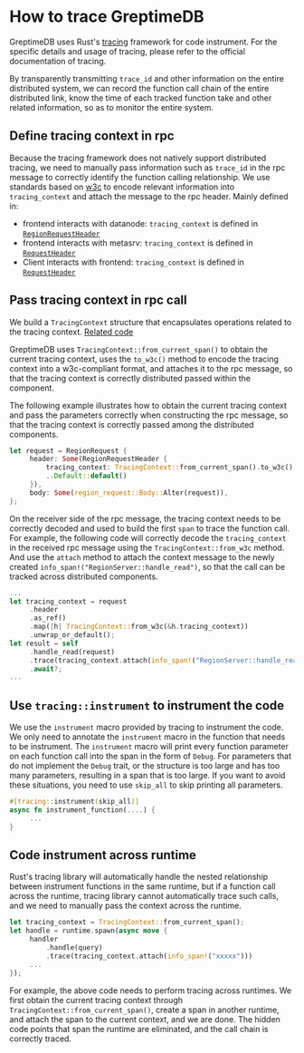 # How to trace GreptimeDB

GreptimeDB uses Rust's [tracing](https://docs.rs/tracing/latest/tracing/) framework for code instrument. For the specific details and usage of tracing, please refer to the official documentation of tracing.

By transparently transmitting `trace_id` and other information on the entire distributed system, we can record the function call chain of the entire distributed link, know the time of each tracked function take and other related information, so as to monitor the entire system.

## Define tracing context in rpc

Because the tracing framework does not natively support distributed tracing, we need to manually pass information such as `trace_id` in the rpc message to correctly identify the function calling relationship. We use standards based on [w3c](https://www.w3.org/TR/trace-context/#traceparent-header-field-values) to encode relevant information into `tracing_context` and attach the message to the rpc header. Mainly defined in:

- frontend interacts with datanode: `tracing_context` is defined in [`RegionRequestHeader`](https://github.com/GreptimeTeam/greptime-proto/blob/main/proto/greptime/v1/region/server.proto)
- frontend interacts with metasrv: `tracing_context` is defined in [`RequestHeader`](https://github.com/GreptimeTeam/greptime-proto/blob/main/proto/greptime/v1/meta/common.proto)
- Client interacts with frontend: `tracing_context` is defined in [`RequestHeader`](https://github.com/GreptimeTeam/greptime-proto/blob/main/proto/greptime/v1/common.proto)

## Pass tracing context in rpc call

We build a `TracingContext` structure that encapsulates operations related to the tracing context. [Related code](https://github.com/GreptimeTeam/greptimedb/blob/develop/src/common/telemetry/src/tracing_context.rs)

GreptimeDB uses `TracingContext::from_current_span()` to obtain the current tracing context, uses the `to_w3c()` method to encode the tracing context into a w3c-compliant format, and attaches it to the rpc message, so that the tracing context is correctly distributed passed within the component.

The following example illustrates how to obtain the current tracing context and pass the parameters correctly when constructing the rpc message, so that the tracing context is correctly passed among the distributed components.


```rust
let request = RegionRequest {
     header: Some(RegionRequestHeader {
         tracing_context: TracingContext::from_current_span().to_w3c(),
         ..Default::default()
     }),
     body: Some(region_request::Body::Alter(request)),
};
```

On the receiver side of the rpc message, the tracing context needs to be correctly decoded and used to build the first `span` to trace the function call. For example, the following code will correctly decode the `tracing_context` in the received rpc message using the `TracingContext::from_w3c` method. And use the `attach` method to attach the context message to the newly created `info_span!("RegionServer::handle_read")`, so that the call can be tracked across distributed components.

```rust
...
let tracing_context = request
     .header
     .as_ref()
     .map(|h| TracingContext::from_w3c(&h.tracing_context))
     .unwrap_or_default();
let result = self
     .handle_read(request)
     .trace(tracing_context.attach(info_span!("RegionServer::handle_read")))
     .await?;
...
```

## Use `tracing::instrument` to instrument the code

We use the `instrument` macro provided by tracing to instrument the code. We only need to annotate the `instrument` macro in the function that needs to be instrument. The `instrument` macro will print every function parameter on each function call into the span in the form of `Debug`. For parameters that do not implement the `Debug` trait, or the structure is too large and has too many parameters, resulting in a span that is too large. If you want to avoid these situations, you need to use `skip_all` to skip printing all parameters.

```rust
#[tracing::instrument(skip_all)]
async fn instrument_function(....) {
     ...
}
```

## Code instrument across runtime

Rust's tracing library will automatically handle the nested relationship between instrument functions in the same runtime, but if a function call across the runtime, tracing library cannot automatically trace such calls, and we need to manually pass the context across the runtime.

```rust
let tracing_context = TracingContext::from_current_span();
let handle = runtime.spawn(async move {
     handler
         .handle(query)
         .trace(tracing_context.attach(info_span!("xxxxx")))
     ...
});
```

For example, the above code needs to perform tracing across runtimes. We first obtain the current tracing context through `TracingContext::from_current_span()`, create a span in another runtime, and attach the span to the current context, and we are done. The hidden code points that span the runtime are eliminated, and the call chain is correctly traced.